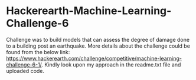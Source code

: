 # Hackerearth-Machine-Learning-Challenge-6
Challenge was to build models that can assess the degree of damage done to a building post an earthquake. More details about the challenge could be found from the below link: https://www.hackerearth.com/challenge/competitive/machine-learning-challenge-6-1/.
Kindly look upon my approach in the readme.txt file and uploaded code.

